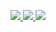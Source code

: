 <p align="center">
  <a href="https://github.com/duansuayng">
    <img src="http://github-profile-summary-cards.vercel.app/api/cards/profile-details?username=duansuayng&theme=transparent" />
  </a>
  <a href="https://github.com/duansuayng">
    <img src="https://github-readme-streak-stats.herokuapp.com/?user=duansuayng&hide_border=true&card_width=338&theme=transparent" />
  </a>
  <a href="https://github.com/duansuayng">
    <img src="http://github-profile-summary-cards.vercel.app/api/cards/stats?username=duansuayng&theme=transparent" />
  </a>
</p>
